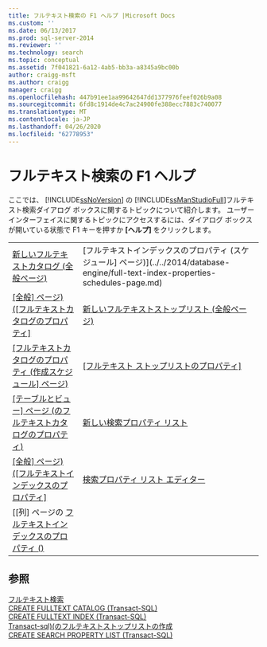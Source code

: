 ```yaml
---
title: フルテキスト検索の F1 ヘルプ |Microsoft Docs
ms.custom: ''
ms.date: 06/13/2017
ms.prod: sql-server-2014
ms.reviewer: ''
ms.technology: search
ms.topic: conceptual
ms.assetid: 7f041821-6a12-4ab5-bb3a-a8345a9bc00b
author: craigg-msft
ms.author: craigg
manager: craigg
ms.openlocfilehash: 447b91ee1aa99642647dd1377976feef026b9a08
ms.sourcegitcommit: 6fd8c1914de4c7ac24900fe388ecc7883c740077
ms.translationtype: MT
ms.contentlocale: ja-JP
ms.lasthandoff: 04/26/2020
ms.locfileid: "62778953"
---
```

# <a name="full-text-search-f1-help"></a>フルテキスト検索の F1 ヘルプ
  ここでは、 [!INCLUDE[ssNoVersion](../includes/ssnoversion-md.md)] の [!INCLUDE[ssManStudioFull](../includes/ssmanstudiofull-md.md)]フルテキスト検索ダイアログ ボックスに関するトピックについて紹介します。 ユーザー インターフェイスに関するトピックにアクセスするには、ダイアログ ボックスが開いている状態で F1 キーを押すか **[ヘルプ]** をクリックします。  
  
|||  
|-|-|  
|[新しいフルテキストカタログ &#40;全般ページ&#41;](new-full-text-catalog-general-page.md)|[フルテキストインデックスのプロパティ &#40;スケジュール] ページ&#41;](../../2014/database-engine/full-text-index-properties-schedules-page.md)|  
|[[全般] ページ&#41;&#40;[フルテキストカタログのプロパティ]](../../2014/database-engine/full-text-catalog-properties-general-page.md)|[新しいフルテキストストップリスト &#40;全般ページ&#41;](../../2014/database-engine/new-full-text-stoplist-general-page.md)|  
|[[フルテキストカタログのプロパティ &#40;作成スケジュール] ページ&#41;](../../2014/database-engine/full-text-catalog-properties-population-schedule-page.md)|[[フルテキスト ストップリストのプロパティ]](../../2014/database-engine/full-text-stoplist-properties.md)|  
|[[テーブルとビュー] ページ &#40;のフルテキストカタログのプロパティ&#41;](../../2014/database-engine/full-text-catalog-properties-tables-and-views-page.md)|[新しい検索プロパティ リスト](../../2014/database-engine/new-search-property-list.md)|  
|[[全般] ページ&#41;&#40;[フルテキストインデックスのプロパティ]](../../2014/database-engine/full-text-index-properties-general-page.md)|[検索プロパティ リスト エディター](../../2014/database-engine/search-property-list-editor.md)|  
|[[列] ページの [フルテキストインデックスのプロパティ &#40;&#41;](../../2014/database-engine/full-text-index-properties-columns-page.md)||  
  
## <a name="see-also"></a>参照  
 [フルテキスト検索](../relational-databases/search/full-text-search.md)   
 [CREATE FULLTEXT CATALOG &#40;Transact-SQL&#41;](/sql/t-sql/statements/create-fulltext-catalog-transact-sql)   
 [CREATE FULLTEXT INDEX &#40;Transact-SQL&#41;](/sql/t-sql/statements/create-fulltext-index-transact-sql)   
 [Transact-sql&#41;&#40;のフルテキストストップリストの作成](/sql/t-sql/statements/create-fulltext-stoplist-transact-sql)   
 [CREATE SEARCH PROPERTY LIST &#40;Transact-SQL&#41;](/sql/t-sql/statements/create-search-property-list-transact-sql)  
  
  
